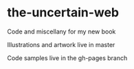 the-uncertain-web
=================

Code and miscellany for my new book

Illustrations and artwork live in master

Code samples live in the gh-pages branch

